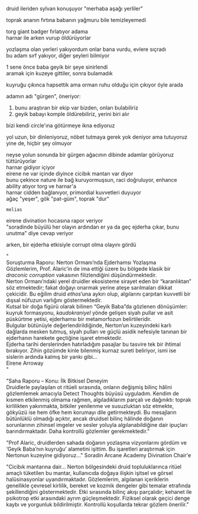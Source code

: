 druid ileriden sylvan konuşuyor "merhaba aşağı yerliler"  
  
toprak ananın fırtına babanın yağmuru bile temizleyemedi  
  
torg giant badger fırlatıyor adama  
	harnar ile arken vurup öldürüyorlar  
	  
yozlaşma olan yerleri yakıyordum onlar bana vurdu, evlere sıçradı  
	bu adam sırf yakıyor, diğer şeyleri bilmiyor  
  
1 sene önce baba geyik bir şeye sinirlendi  
aramak için kuzeye gittiler, sonra bulamadık  
  
  
kuyruğu çıkınca hapsettik ama orman ruhu olduğu için çıkıyor öyle arada  
  
adamın adı "gürgen", öneriyor:  
1) bunu araştıran bir ekip var bizden, onları bulabiliriz  
2) geyik babayı komple öldürebiliriz, yerini biri alır  
  
  
bizi kendi circle'ına götürmeye ikna ediyoruz  
  
yol uzun, bir dinleniyoruz, nöbet tutmaya gerek yok deniyor ama tutuyoruz yine de, hiçbir şey olmuyor  
  
neyse yolun sonunda bir gürgen ağacının dibinde adamlar görüyoruz tüttürüyorlar  
	harnar gidiyor içiyor  
	eirene ne var içinde diyince cicibık mantarı var diyor  
	bunu çekince nature ile bağ kuruyormuşsun, raci doğruluyor, enhance ability atıyor torg ve harnar'a  
		harnar cidden bağlanıyor, primordial kuvvetleri duyuyor  
			ağaç "yeşer", gök "pat-güm", toprak "dur"  
			  
	melias  
  
  
eirene divination hocasına rapor veriyor  
	"soradinde büyülü her olayın ardından er ya da geç ejderha çıkar, bunu unutma" diye cevap veriyor  
	  
arken, bir ejderha etkisiyle corrupt olma olayını gördü  
  
  
  
"  
Soruşturma Raporu: Nerton Ormanı’nda Ejderhamsı Yozlaşma  
Gözlemlerim, Prof. Alaric’in de ima ettiği üzere bu bölgede klasik bir _draconic corruption_ vakasının filizlendiğini düşündürmektedir.   
Nerton Ormanı’ndaki yerel druidler ekosisteme sirayet eden bir “karanlıktan” söz etmektedir; fakat doğayı onarmak yerine ateşe sarılmaları dikkat çekicidir. Bu eğilim druid _ethos_’una aykırı olup, algılarını çarpıtan kuvvetli bir dışsal nüfuzun varlığını göstermektedir.    
Kutsal bir doğa figürü olarak bilinen “Geyik Baba”da gözlenen dönüşümler: kuyruk formasyonu, _kaudokraniyel_ yönde gelişen siyah pullar ve asit püskürtme yetisi, ejderhamsı bir metamorfozun belirtileridir.   
Bulgular bütünüyle değerlendirildiğinde, Nerton’un kuzeyindeki karlı dağlarda mesken tutmuş, siyah pulları ve güçlü asidik nefesiyle tanınan bir ejderhanın harekete geçtiğine işaret etmektedir.  
Ejderha tarihi derslerinden hatırladığım pasajlar bu tasvire tek bir ihtimal bırakıyor. Zihin gözümde kinle bilenmiş kurnaz sureti beliriyor, ismi ise sislerin ardında kalmış bir yankı gibi...  
Eirene Arroway  
"  
  
  
"Saha Raporu – Konu: İlk Bitkisel Deneyim  
Druidlerle paylaşılan ot ritüeli sırasında, onların değişmiş bilinç hâlini gözlemlemek amacıyla Detect Thoughts büyüsü uyguladım. Kendim de kısmen etkilenmiş olmama rağmen, algıladıklarım parçalı ve dağınıktı: toprak kirlilikten yakınmakta, bitkiler yenilenme ve susuzluktan söz etmekte, gökyüzü ise hem öfke hem korumayı dile getirmekteydi. Bu mesajların bütünlüklü olmadığı açıktır, ancak druidsel bilinç hâlinde doğanın sorunlarının zihinsel imgeler ve sesler yoluyla algılanabildiğine dair ipuçları barındırmaktadır. Daha kontrollü gözlemler gerekmektedir."  
  
  
"Prof Alaric, druidlerden sahada doğanın yozlaşma vizyonlarını gördüm ve ‘Geyik Baba’nın kuyruğu’ alametini işittim. Bu işaretleri araştırmak için Nertonun kuzeyine gidiyoruz..." Soradin Arcane Academy Divination Chair'e  
  
  
"Cicibık mantarına dair… Nerton bölgesindeki druid topluluklarınca ritüel amaçlı tüketilen bu mantar, kullanıcıda doğaya ilişkin işitsel ve görsel halüsinasyonlar uyandırmaktadır. Gözlemlerim, algılanan içeriklerin genellikle çevresel kirlilik, bereket ve kozmik dengeler gibi temalar etrafında şekillendiğini göstermektedir. Etki sırasında bilinç akışı parçalıdır; kehanet ile psikotrop etki arasındaki ayrım güçleşmektedir. Fiziksel olarak geçici denge kaybı ve yorgunluk bildirilmiştir. Kontrollü koşullarda tekrar gözlem önerilir."